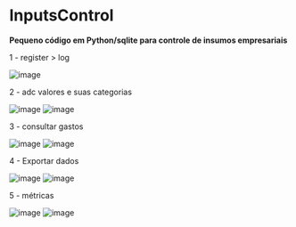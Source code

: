 # InputsControl

**Pequeno código em Python/sqlite para controle de insumos empresariais**

1 - register > log

![image](https://github.com/user-attachments/assets/14963ceb-dee8-406b-8455-a372839d3528)

2 - adc valores e suas categorias

![image](https://github.com/user-attachments/assets/ad1bd5f7-a5ca-4fbd-9bdc-c32f202a82da)
![image](https://github.com/user-attachments/assets/1282aabb-8a39-448b-80b9-a8078791e41f)

3 - consultar gastos

![image](https://github.com/user-attachments/assets/079becee-4e07-4973-a76f-dbf3ab7a5f17) ![image](https://github.com/user-attachments/assets/1dab9cc9-d92d-402c-9bd2-9e814385f9b0)


4 - Exportar dados

![image](https://github.com/user-attachments/assets/70c8e061-0a2b-4080-a28a-ed47506919f1) ![image](https://github.com/user-attachments/assets/c7e650d5-6dc1-4c91-ad7f-c62ff51ed9ca)

5 - métricas

![image](https://github.com/user-attachments/assets/f39611f7-1ba5-4265-9bdf-619b24222acb) ![image](https://github.com/user-attachments/assets/5af407ee-2677-4b62-a087-3529a0b17615)






